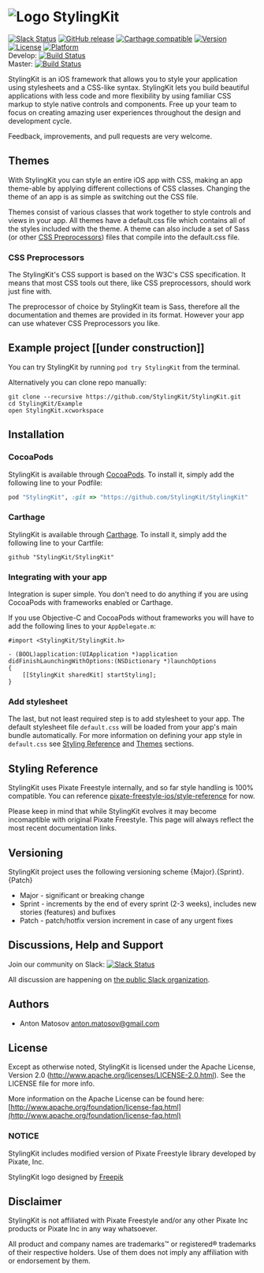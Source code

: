 # ![Logo](https://avatars1.githubusercontent.com/u/15862653?s=50) StylingKit

[![Slack Status](https://stylingkit-slackin.herokuapp.com/badge.svg)](https://stylingkit-slackin.herokuapp.com) 
[![GitHub release](https://img.shields.io/github/release/StylingKit/StylingKit.svg)](https://github.com/StylingKit/StylingKit/releases)
[![Carthage compatible](https://img.shields.io/badge/Carthage-compatible-4BC51D.svg?style=flat)](https://github.com/Carthage/Carthage)
[![Version](https://img.shields.io/cocoapods/v/StylingKit.svg?style=flat)](http://cocoapods.org/pods/StylingKit)
[![License](https://img.shields.io/cocoapods/l/StylingKit.svg?style=flat)](http://cocoapods.org/pods/StylingKit)
[![Platform](https://img.shields.io/cocoapods/p/StylingKit.svg?style=flat)](http://cocoapods.org/pods/StylingKit)
<br />Develop: [![Build Status](https://travis-ci.org/StylingKit/StylingKit.svg?branch=develop)](https://travis-ci.org/StylingKit/StylingKit)
<br />Master: [![Build Status](https://travis-ci.org/StylingKit/StylingKit.svg?branch=master)](https://travis-ci.org/StylingKit/StylingKit)

StylingKit is an iOS framework that allows you to style your application using stylesheets and a CSS-like syntax. StylingKit lets you build  beautiful applications with less code and more flexibility by using familiar CSS markup to style native controls and components. Free up your team to focus on creating amazing user experiences throughout the design and development cycle.

Feedback, improvements, and pull requests are very welcome.

## Themes

With StylingKit you can style an entire iOS app with CSS, making an app theme-able by applying different collections of CSS classes. Changing the theme of an app is as simple as switching out the CSS file.

Themes consist of various classes that work together to style controls and views in your app. All themes have a default.css file which contains all of the styles included with the theme. A theme can also include a set of Sass (or other [CSS Preprocessors](#css-preprocessors)) files that compile into the default.css file.

### CSS Preprocessors

The StylingKit's CSS support is based on the W3C's CSS specification. It means that most CSS tools out there, like CSS preprocessors, should work just fine with.

The preprocessor of choice by StylingKit team is Sass, therefore all the documentation and themes are provided in its format. However your app can use whatever CSS Preprocessors you like.

## Example project [[under construction]]

You can try StylingKit by running `pod try StylingKit` from the terminal.

Alternatively you can clone repo manually:

```
git clone --recursive https://github.com/StylingKit/StylingKit.git
cd StylingKit/Example
open StylingKit.xcworkspace
```

## Installation
### CocoaPods

StylingKit is available through [CocoaPods](http://cocoapods.org). To install
it, simply add the following line to your Podfile:

```ruby
pod "StylingKit", :git => "https://github.com/StylingKit/StylingKit"
```

### Carthage

StylingKit is available through [Carthage](https://github.com/Carthage/Carthage). To install
it, simply add the following line to your Cartfile:

```
github "StylingKit/StylingKit"
```

### Integrating with your app
Integration is super simple. You don't need to do anything if you are using CocoaPods with frameworks enabled or Carthage.

If you use Objective-C and CocoaPods without frameworks you will have to add the following lines to your `AppDelegate.m`:

```
#import <StylingKit/StylingKit.h>

- (BOOL)application:(UIApplication *)application didFinishLaunchingWithOptions:(NSDictionary *)launchOptions
{
	[[StylingKit sharedKit] startStyling];
}

```
### Add stylesheet

The last, but not least required step is to add stylesheet to your app. The default stylesheet file `default.css` will be loaded from your app's main bundle automatically. For more information on defining your app style in `default.css` see [Styling Reference](#styling-reference) and [Themes](#themes) sections.

## Styling Reference

StylingKit uses Pixate Freestyle internally, and so far style handling is 100% compatible. You can reference [pixate-freestyle-ios/style-reference](http://pixate.github.io/pixate-freestyle-ios/////style-reference/index.html) for now.

Please keep in mind that while StylingKit evolves it may become incomaptible with original Pixate Freestyle. This page will always reflect the most recent documentation links.


## Versioning

StylingKit project uses the following versioning scheme {Major}.{Sprint}.{Patch}

- Major - significant or breaking change
- Sprint - increments by the end of every sprint (2-3 weeks), includes new stories (features) and bufixes
- Patch - patch/hotfix version increment in case of any urgent fixes

## Discussions, Help and Support

Join our community on Slack: [![Slack Status](https://stylingkit-slackin.herokuapp.com/badge.svg)](https://stylingkit-slackin.herokuapp.com)

All discussion are happening on [the public Slack organization](https://stylingkit.slack.com). 

## Authors

- Anton Matosov <anton.matosov@gmail.com>

## License

Except as otherwise noted, StylingKit is licensed under the Apache License, Version 2.0 (http://www.apache.org/licenses/LICENSE-2.0.html). See the LICENSE file for more info.

More information on the Apache License can be found here: [http://www.apache.org/foundation/license-faq.html](http://www.apache.org/foundation/license-faq.html)

### NOTICE

StylingKit includes modified version of Pixate Freestyle library developed by Pixate, Inc.

StylingKit logo designed by [Freepik](http://www.freepik.com)

## Disclaimer

StylingKit is not affiliated with Pixate Freestyle and/or any other Pixate Inc products or Pixate Inc in any way whatsoever.

All product and company names are trademarks™ or registered® trademarks of their respective holders. Use of them does not imply any affiliation with or endorsement by them.